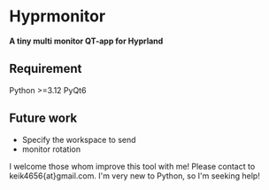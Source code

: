 # Hyprmonitor
**A tiny multi monitor QT-app for Hyprland**
## Requirement
Python >=3.12
PyQt6
## Future work
- Specify the workspace to send
- monitor rotation

I welcome those whom improve this tool with me! 
Please contact to keik4656{at}gmail.com. 
I'm very new to Python, so I'm seeking help!
